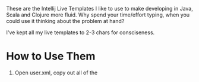These are the Intellij Live Templates I like to use to make developing in Java, Scala and Clojure more fluid.  Why spend your time/effort typing, when you could use it thinking about the problem at hand?

I've kept all my live templates to 2-3 chars for consciseness.

How to Use Them
===============

1. Open user.xml, copy out all of the <template> nodes, out of the <templateSet>

2. Go to ~/.IdeaC10/config/templates/user.xml (on Windows, the .Idea[xyz] folder is probably in your home directory, but I haven't checked.  Also, it will have a slightly different name depending on version number, or whether you are using Community edition or Ultimate edition.

3. To ~/.IdeaC10/config/templates/user.xml append my <template> nodea to your <templateSet> node, and save.

4. Enjoy the goodness.


Clojure Templates
=================
d

     (def $NAME$ $EXPR$)

pd

     (def ^{:private true} $NAME$ $EXPR$)

f

     (defn $NAME$ [$ARGS$] $EXPR$)

pf

     (defn- $NAME$ [$ARGS$] $EXPR$)

Java Templates
==============
gw

     given($MOCK_OBJECT$.$METHOD$($ARGS$)).willReturn($RETURN_VALUE$);

sc

     public static class $CLASS_NAME$ { $CODE$ }

tst

ae

ane

an

as

    all coming soon...

Scala Templates
===============
tst

s

sn

     coming soon...
